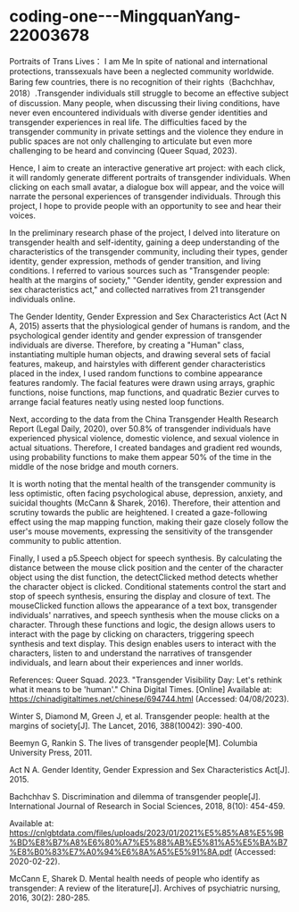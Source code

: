 # coding-one---MingquanYang-22003678
Portraits of Trans Lives： I am Me
In spite of national and international protections, transsexuals have been a neglected community worldwide. Baring few countries, there is no recognition of their rights（Bachchhav, 2018）.Transgender individuals still struggle to become an effective subject of discussion. Many people, when discussing their living conditions, have never even encountered individuals with diverse gender identities and transgender experiences in real life. The difficulties faced by the transgender community in private settings and the violence they endure in public spaces are not only challenging to articulate but even more challenging to be heard and convincing (Queer Squad, 2023).

Hence, I aim to create an interactive generative art project: with each click, it will randomly generate different portraits of transgender individuals. When clicking on each small avatar, a dialogue box will appear, and the voice will narrate the personal experiences of transgender individuals. Through this project, I hope to provide people with an opportunity to see and hear their voices.

In the preliminary research phase of the project, I delved into literature on transgender health and self-identity, gaining a deep understanding of the characteristics of the transgender community, including their types, gender identity, gender expression, methods of gender transition, and living conditions. I referred to various sources such as "Transgender people: health at the margins of society," "Gender identity, gender expression and sex characteristics act," and collected narratives from 21 transgender individuals online.

The Gender Identity, Gender Expression and Sex Characteristics Act (Act N A, 2015) asserts that the physiological gender of humans is random, and the psychological gender identity and gender expression of transgender individuals are diverse. Therefore, by creating a "Human" class, instantiating multiple human objects, and drawing several sets of facial features, makeup, and hairstyles with different gender characteristics placed in the index, I used random functions to combine appearance features randomly. The facial features were drawn using arrays, graphic functions, noise functions, map functions, and quadratic Bezier curves to arrange facial features neatly using nested loop functions.

Next, according to the data from the China Transgender Health Research Report (Legal Daily, 2020), over 50.8% of transgender individuals have experienced physical violence, domestic violence, and sexual violence in actual situations. Therefore, I created bandages and gradient red wounds, using probability functions to make them appear 50% of the time in the middle of the nose bridge and mouth corners.

It is worth noting that the mental health of the transgender community is less optimistic, often facing psychological abuse, depression, anxiety, and suicidal thoughts (McCann & Sharek, 2016). Therefore, their attention and scrutiny towards the public are heightened. I created a gaze-following effect using the map mapping function, making their gaze closely follow the user's mouse movements, expressing the sensitivity of the transgender community to public attention.

Finally, I used a p5.Speech object for speech synthesis. By calculating the distance between the mouse click position and the center of the character object using the dist function, the detectClicked method detects whether the character object is clicked. Conditional statements control the start and stop of speech synthesis, ensuring the display and closure of text. The mouseClicked function allows the appearance of a text box, transgender individuals' narratives, and speech synthesis when the mouse clicks on a character. Through these functions and logic, the design allows users to interact with the page by clicking on characters, triggering speech synthesis and text display. This design enables users to interact with the characters, listen to and understand the narratives of transgender individuals, and learn about their experiences and inner worlds.


References:
Queer Squad. 2023. "Transgender Visibility Day: Let's rethink what it means to be 'human'." China Digital Times. [Online] Available at: https://chinadigitaltimes.net/chinese/694744.html (Accessed: 04/08/2023).


Winter S, Diamond M, Green J, et al. Transgender people: health at the margins of society[J]. The Lancet, 2016, 388(10042): 390-400.

Beemyn G, Rankin S. The lives of transgender people[M]. Columbia University Press, 2011.

Act N A. Gender Identity, Gender Expression and Sex Characteristics Act[J]. 2015.

Bachchhav S. Discrimination and dilemma of transgender people[J]. International Journal of Research in Social Sciences, 2018, 8(10): 454-459.

Available at: https://cnlgbtdata.com/files/uploads/2023/01/2021%E5%85%A8%E5%9B%BD%E8%B7%A8%E6%80%A7%E5%88%AB%E5%81%A5%E5%BA%B7%E8%B0%83%E7%A0%94%E6%8A%A5%E5%91%8A.pdf (Accessed: 2020-02-22).

McCann E, Sharek D. Mental health needs of people who identify as transgender: A review of the literature[J]. Archives of psychiatric nursing, 2016, 30(2): 280-285.

